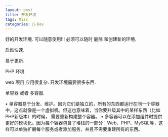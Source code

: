 ```yaml
---
layout: post
title: 开发环境  
tags: Misc
categories: -Dev
---
```

好的开发环境.
可以随意使用!!!
必须可以随时 删除 和创建新的环境.

启动快速.

易于更新.


PHP 环境

web 项目 应用很复杂. 开发环境需要很多东西.


单容器  或者 多容器.

•	单容器易于分发、维护。因为它们是独立的，所有的东西都运行在同一个容器中，这点就像是一个虚拟机。但这也意味着，当你要升级其中的某样东西（比如PHP新版本）的时候， 需要重新构建整个容器。
•	多容器可以在添加组件时提供更好的模块化。因为每个容器包含了堆栈的一部分：Web、PHP、MySQL等，这样可以单独扩展每个服务或者添加服务，并且不需要重建所有的东西。



